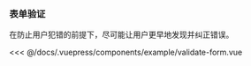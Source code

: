 ### 表单验证
在防止用户犯错的前提下，尽可能让用户更早地发现并纠正错误。

<example-validate-form/>

<<< @/docs/.vuepress/components/example/validate-form.vue